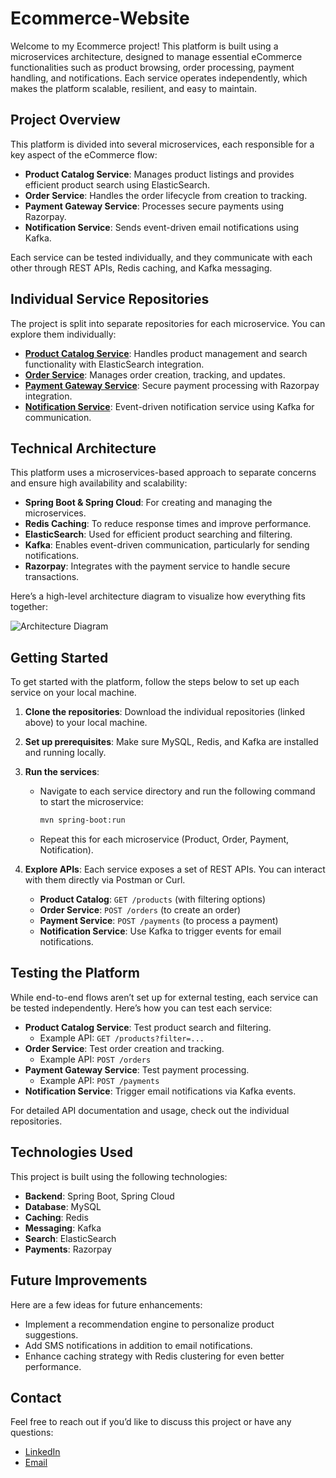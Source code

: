 # Ecommerce-Website

Welcome to my Ecommerce project! This platform is built using a microservices architecture, designed to manage essential eCommerce functionalities such as product browsing, order processing, payment handling, and notifications. Each service operates independently, which makes the platform scalable, resilient, and easy to maintain.

## Project Overview

This platform is divided into several microservices, each responsible for a key aspect of the eCommerce flow:

- **Product Catalog Service**: Manages product listings and provides efficient product search using ElasticSearch.
- **Order Service**: Handles the order lifecycle from creation to tracking.
- **Payment Gateway Service**: Processes secure payments using Razorpay.
- **Notification Service**: Sends event-driven email notifications using Kafka.

Each service can be tested individually, and they communicate with each other through REST APIs, Redis caching, and Kafka messaging.

## Individual Service Repositories

The project is split into separate repositories for each microservice. You can explore them individually:

- [**Product Catalog Service**](link-to-product-service-repo): Handles product management and search functionality with ElasticSearch integration.
- [**Order Service**](link-to-order-service-repo): Manages order creation, tracking, and updates.
- [**Payment Gateway Service**](link-to-payment-service-repo): Secure payment processing with Razorpay integration.
- [**Notification Service**](link-to-notification-service-repo): Event-driven notification service using Kafka for communication.

## Technical Architecture

This platform uses a microservices-based approach to separate concerns and ensure high availability and scalability:

- **Spring Boot & Spring Cloud**: For creating and managing the microservices.
- **Redis Caching**: To reduce response times and improve performance.
- **ElasticSearch**: Used for efficient product searching and filtering.
- **Kafka**: Enables event-driven communication, particularly for sending notifications.
- **Razorpay**: Integrates with the payment service to handle secure transactions.

Here’s a high-level architecture diagram to visualize how everything fits together:

![Architecture Diagram](path-to-your-architecture-diagram.png)

## Getting Started

To get started with the platform, follow the steps below to set up each service on your local machine.

1. **Clone the repositories**: Download the individual repositories (linked above) to your local machine.
   
2. **Set up prerequisites**: Make sure MySQL, Redis, and Kafka are installed and running locally.

3. **Run the services**:
   - Navigate to each service directory and run the following command to start the microservice:
     ```bash
     mvn spring-boot:run
     ```
   
   - Repeat this for each microservice (Product, Order, Payment, Notification).

4. **Explore APIs**: Each service exposes a set of REST APIs. You can interact with them directly via Postman or Curl.

   - **Product Catalog**: `GET /products` (with filtering options)
   - **Order Service**: `POST /orders` (to create an order)
   - **Payment Service**: `POST /payments` (to process a payment)
   - **Notification Service**: Use Kafka to trigger events for email notifications.

## Testing the Platform

While end-to-end flows aren’t set up for external testing, each service can be tested independently. Here’s how you can test each service:

- **Product Catalog Service**: Test product search and filtering.
  - Example API: `GET /products?filter=...`
- **Order Service**: Test order creation and tracking.
  - Example API: `POST /orders`
- **Payment Gateway Service**: Test payment processing.
  - Example API: `POST /payments`
- **Notification Service**: Trigger email notifications via Kafka events.

For detailed API documentation and usage, check out the individual repositories.

## Technologies Used

This project is built using the following technologies:

- **Backend**: Spring Boot, Spring Cloud
- **Database**: MySQL
- **Caching**: Redis
- **Messaging**: Kafka
- **Search**: ElasticSearch
- **Payments**: Razorpay

## Future Improvements

Here are a few ideas for future enhancements:

- Implement a recommendation engine to personalize product suggestions.
- Add SMS notifications in addition to email notifications.
- Enhance caching strategy with Redis clustering for even better performance.

## Contact

Feel free to reach out if you’d like to discuss this project or have any questions:

- [LinkedIn](https://linkedin.com/in/yourusername)
- [Email](mailto:email@example.com)


